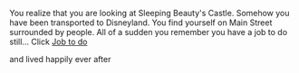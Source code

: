 You realize that you are looking at Sleeping Beauty's Castle.
Somehow you have been transported to Disneyland.
You find yourself on Main Street surrounded by people.
All of a sudden you remember you have a job to do still...
Click [Job to do](https://disneyland.disney.go.com/)

and lived happily ever after